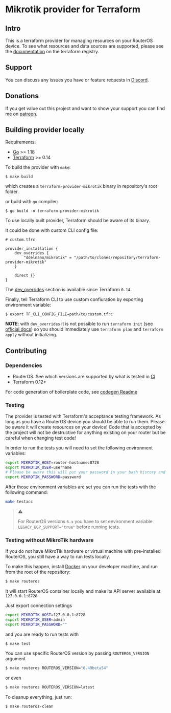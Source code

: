 # Mikrotik provider for Terraform 

## Intro

This is a terraform provider for managing resources on your RouterOS device. To see what resources and data sources are supported, please see the [documentation](https://registry.terraform.io/providers/ddelnano/mikrotik/latest/docs) on the terraform registry.

## Support

You can discuss any issues you have or feature requests in [Discord](https://discord.gg/ZpNq8ez).

## Donations

If you get value out this project and want to show your support you can find me on [patreon](https://www.patreon.com/ddelnano).

## Building provider locally

Requirements:
* [Go](https://go.dev/doc/install) >= 1.18
* [Terraform]() >= 0.14

To build the provider with `make`:
```shell
$ make build
```
which creates a `terraform-provider-mikrotik` binary in repository's root folder.

or build with `go` compiler:
```shell
$ go build -o terraform-provider-mikrotik
```

To use locally built provider, Terraform should be aware of its binary.

It could be done with custom CLI config file:
```hcl
# custom.tfrc

provider_installation {
    dev_overrides {
        "ddelnano/mikrotik" = "/path/to/clones/repository/terraform-provider-mikrotik"
    }

    direct {}
}
```
The [dev_overrides](https://developer.hashicorp.com/terraform/cli/config/config-file#development-overrides-for-provider-developers) section is available since Terraform `0.14`.

Finally, tell Terraform CLI to use custom confiuration by exporting environment variable:
```shell
$ export TF_CLI_CONFIG_FILE=path/to/custom.tfrc
```

**NOTE**: with `dev_overrides` it is not possible to run `terraform init` (see [official docs](https://developer.hashicorp.com/terraform/cli/config/config-file#development-overrides-for-provider-developers)) so you should immediately use `terraform plan` and `terraform apply` without initializing.

## Contributing

### Dependencies
- RouterOS. See which versions are supported by what is tested in [CI](.github/workflows/continuous-integration.yml)
- Terraform 0.12+


For code generation of boilerplate code, see [codegen Readme](./cmd/mikrotik-codegen/internal/codegen/README.md)

### Testing

The provider is tested with Terraform's acceptance testing framework. As long as you have a RouterOS device you should be able to run them. Please be aware it will create resources on your device! Code that is accepted by the project will not be destructive for anything existing on your router but be careful when changing test code!

In order to run the tests you will need to set the following environment variables:
```bash
export MIKROTIK_HOST=router-hostname:8728
export MIKROTIK_USER=username
# Please be aware this will put your password in your bash history and is not safe
export MIKROTIK_PASSWORD=password
```

After those environment variables are set you can run the tests with the following command:
```bash
make testacc
```

> :warning:
>
> For RouterOS versions `6.x` you have to set environment variable `LEGACY_BGP_SUPPORT="true"` before running tests.

### Testing without MikroTik hardware

If you do not have MikroTik hardware or virtual machine with pre-installed RouterOS, you still have a way to run tests locally.

To make this happen, install [Docker](https://www.docker.com) on your developer machine, and run from the root of the repository:
```sh
$ make routeros
```
It will start RouterOS container locally and make its API server available at `127.0.0.1:8728`

Just export connection settings
```sh
export MIKROTIK_HOST=127.0.0.1:8728
export MIKROTIK_USER=admin
export MIKROTIK_PASSWORD=""
```

and you are ready to run tests with
```sh
$ make test
```

You can use specific RouterOS version by passing `ROUTEROS_VERSION` argument
```sh
$ make routeros ROUTEROS_VERSION="6.49beta54"
```

or even
```sh
$ make routeros ROUTEROS_VERSION=latest
```

To cleanup everything, just run:
```sh
$ make routeros-clean
```
